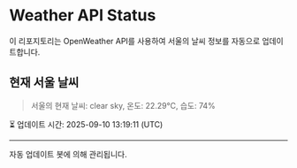 
# Weather API Status

이 리포지토리는 OpenWeather API를 사용하여 서울의 날씨 정보를 자동으로 업데이트합니다.

## 현재 서울 날씨
> 서울의 현재 날씨: clear sky, 온도: 22.29°C, 습도: 74%

⏳ 업데이트 시간: 2025-09-10 13:19:11 (UTC)

---
자동 업데이트 봇에 의해 관리됩니다.
